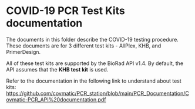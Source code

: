 # COVID-19 PCR Test Kits documentation

The documents in this folder describe the COVID-19 testing procedure. These documents are for 3 different test kits - AllPlex, KHB, and PrimerDesign.

All of these test kits are supported by the BioRad API v1.4. By default, the API assumes that the **KHB test kit** is used.

Refer to the documentation in the following link to understand about test kits:
https://github.com/covmatic/PCR_station/blob/main/PCR_Documentation/Covmatic-PCR_API%20documentation.pdf
